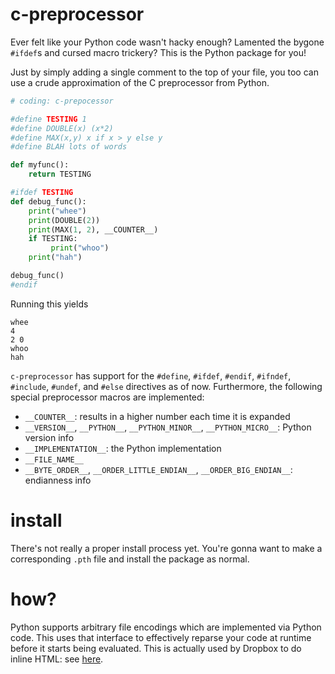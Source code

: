 # c-preprocessor

Ever felt like your Python code wasn't hacky enough? 
Lamented the bygone `#ifdef`s and cursed macro trickery? This is the Python package for you!

Just by simply adding a single comment to the top of your file, you too can use a crude approximation of the C preprocessor from Python.
```py
# coding: c-prepocessor

#define TESTING 1
#define DOUBLE(x) (x*2)
#define MAX(x,y) x if x > y else y
#define BLAH lots of words

def myfunc():
    return TESTING

#ifdef TESTING
def debug_func():
    print("whee")
    print(DOUBLE(2))
    print(MAX(1, 2), __COUNTER__)
    if TESTING:
         print("whoo")
    print("hah")

debug_func()
#endif
```
Running this yields 
```
whee
4
2 0
whoo
hah
```

`c-preprocessor` has support for the `#define`, `#ifdef`, `#endif`, `#ifndef`, `#include`, `#undef`, and `#else` directives as of now.
Furthermore, the following special preprocessor macros are implemented: 
- `__COUNTER__`: results in a higher number each time it is expanded
- `__VERSION__`, `__PYTHON__`, `__PYTHON_MINOR__`, `__PYTHON_MICRO__`: Python version info
- `__IMPLEMENTATION__`: the Python implementation
- `__FILE_NAME__`
- `__BYTE_ORDER__`, `__ORDER_LITTLE_ENDIAN__`, `__ORDER_BIG_ENDIAN__`: endianness info

# install 
There's not really a proper install process yet. You're gonna want to make a corresponding `.pth` file and install the package as normal.

# how? 
Python supports arbitrary file encodings which are implemented via Python code. This uses that interface to effectively reparse your code at runtime before it starts being evaluated.
This is actually used by Dropbox to do inline HTML: see [here](https://github.com/dropbox/pyxl). 
